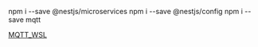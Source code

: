 npm i --save @nestjs/microservices
npm i --save @nestjs/config
npm i --save mqtt

<!-- Installation of MQTT -->
[MQTT_WSL](https://www.abrandao.com/2018/03/running-mosquitto-mqtt-on-windows-10-super-easy/)